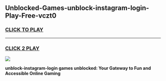 
## Unblocked-Games-unblock-instagram-login-Play-Free-vczt0
<h3>
<a href="https://premium76.site?title=unblock-instagram-login&ref=18A1">CLICK TO PLAY</a></h3>
<hr>

<h3>
<a href="https://premium76.site?title=unblock-instagram-login&ref=18A1">CLICK 2 PLAY</a>
  
</h3>

<a href="https://premium76.site?title=unblock-instagram-login&ref=18A1"><img src="https://clearcache.store/games.png"></a>


**unblock-instagram-login games unblocked: Your Gateway to Fun and Accessible Online Gaming**
